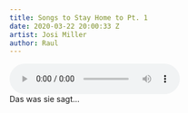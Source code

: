 ```yaml
---
title: Songs to Stay Home to Pt. 1
date: 2020-03-22 20:00:33 Z
artist: Josi Miller
author: Raul
---
```


<div class="audio-container">

<audio controls>
  <source src="https://www.dropbox.com/s/jl6yh2p6o2vmz5u/Josi%20Miller%20-%20Songs%20to%20Stay%20Home%20to%20Pt.%20I.mp3?raw=1" type="audio/mpeg">
Your browser does not support the audio element.
</audio>

</div>

<div class="post-content-message"> 
Das was sie sagt… 
</div>
